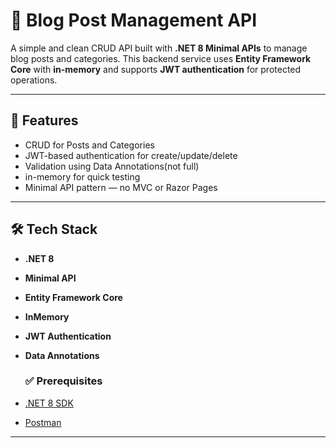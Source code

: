 # 📝 Blog Post Management API

A simple and clean CRUD API built with **.NET 8 Minimal APIs** to manage blog posts and categories. This backend service uses **Entity Framework Core** with **in-memory** and supports **JWT authentication** for protected operations.

---

## 📌 Features

- CRUD for Posts and Categories
- JWT-based authentication for create/update/delete
- Validation using Data Annotations(not full)
- in-memory for quick testing
- Minimal API pattern — no MVC or Razor Pages

---

## 🛠️ Tech Stack

- **.NET 8**
- **Minimal API**
- **Entity Framework Core**
- **InMemory**
- **JWT Authentication**
- **Data Annotations**

  ### ✅ Prerequisites

- [.NET 8 SDK](https://dotnet.microsoft.com/en-us/download)
- [Postman](https://www.postman.com/) 


---
